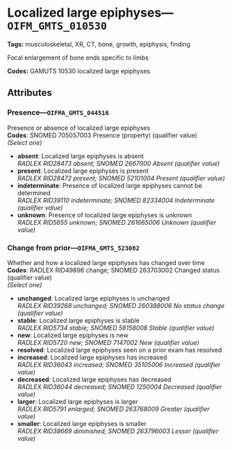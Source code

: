 # Localized large epiphyses—`OIFM_GMTS_010530`

**Tags:** musculoskeletal, XR, CT, bone, growth, epiphysis, finding

Focal enlargement of bone ends specific to limbs

**Codes:** GAMUTS 10530 localized large epiphyses

## Attributes

### Presence—`OIFMA_GMTS_044516`

Presence or absence of localized large epiphyses  
**Codes**: SNOMED 705057003 Presence (property) (qualifier value)  
*(Select one)*

- **absent**: Localized large epiphyses is absent  
_RADLEX RID28473 absent; SNOMED 2667000 Absent (qualifier value)_
- **present**: Localized large epiphyses is present  
_RADLEX RID28472 present; SNOMED 52101004 Present (qualifier value)_
- **indeterminate**: Presence of localized large epiphyses cannot be determined  
_RADLEX RID39110 indeterminate; SNOMED 82334004 Indeterminate (qualifier value)_
- **unknown**: Presence of localized large epiphyses is unknown  
_RADLEX RID5655 unknown; SNOMED 261665006 Unknown (qualifier value)_

### Change from prior—`OIFMA_GMTS_523082`

Whether and how a localized large epiphyses has changed over time  
**Codes**: RADLEX RID49896 change; SNOMED 263703002 Changed status (qualifier value)  
*(Select one)*

- **unchanged**: Localized large epiphyses is unchanged  
_RADLEX RID39268 unchanged; SNOMED 260388006 No status change (qualifier value)_
- **stable**: Localized large epiphyses is stable  
_RADLEX RID5734 stable; SNOMED 58158008 Stable (qualifier value)_
- **new**: Localized large epiphyses is new  
_RADLEX RID5720 new; SNOMED 7147002 New (qualifier value)_
- **resolved**: Localized large epiphyses seen on a prior exam has resolved  
- **increased**: Localized large epiphyses has increased  
_RADLEX RID36043 increased; SNOMED 35105006 Increased (qualifier value)_
- **decreased**: Localized large epiphyses has decreased  
_RADLEX RID36044 decreased; SNOMED 1250004 Decreased (qualifier value)_
- **larger**: Localized large epiphyses is larger  
_RADLEX RID5791 enlarged; SNOMED 263768009 Greater (qualifier value)_
- **smaller**: Localized large epiphyses is smaller  
_RADLEX RID38669 diminished; SNOMED 263796003 Lesser (qualifier value)_